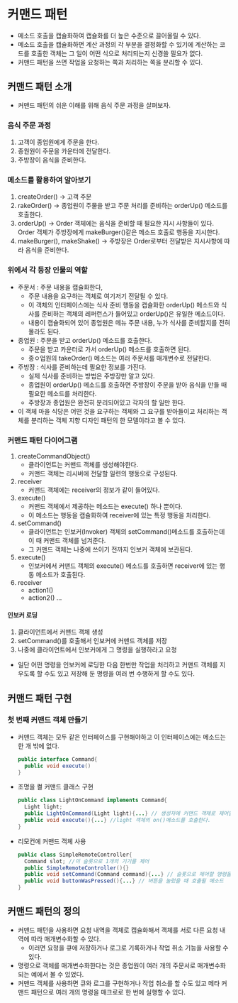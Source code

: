 # 커맨드 패턴
- 메소드 호출을 캡슐화하여 캡슐화를 더 높은 수준으로 끌어올릴 수 있다.
- 메소드 호출을 캡슐화하면 계산 과정의 각 부분을 결정화할 수 있기에 계산하는 코드를 호출한 객체는 그 일이 어떤 식으로 처리되는지 신경쓸 필요가 없다.
- 커맨드 패턴을 쓰면 작업을 요청하는 쪽과 처리하는 쪽을 분리할 수 있다.
## 커맨드 패턴 소개
- 커맨드 패턴의 쉬운 이해를 위해 음식 주문 과정을 살펴보자.
### 음식 주문 과정
1. 고객이 종업원에게 주문을 한다.
2. 종원원이 주문을 카운터에 전달한다. 
3. 주방장이 음식을 준비한다.
### 메소드를 활용하여 알아보기
1. createOrder() -> 고객 주문
2. rakeOrder() -> 종업원이 주물을 받고 주문 처리를 준비하는 orderUp() 메소드를 호출한다.
3. orderUp() -> Order 객체에는 음식을 준비할 때 필요한 지시 사항들이 있다. Order 객체가 주방장에게 makeBurger()같은 메소드 호출로 행동을 지시한다.
4. makeBurger(), makeShake() -> 주방장은 Order로부터 전달받은 지시사항에 따라 음식을 준비한다.
### 위에서 각 등장 인물의 역할
- 주문서 : 주문 내용을 캡슐화한다,
  - 주문 내용을 요구하는 객체로 여기저기 전달될 수 있다.
  - 이 객체의 인터페이스에는 식사 준비 행동을 캡슐화한 orderUp() 메소드와 식사를 준비하는 객체의 레퍼런스가 들어있고 orderUp()은 유일한 메소드이다.
  - 내용이 캡슐화되어 있어 종업원은 메뉴 주문 내용, 누가 식사를 준비할지를 전혀 몰라도 된다.
- 종업원 : 주문을 받고 orderUp() 메소드를 호출한다.
  - 주문을 받고 카운터로 가서 orderUp() 메소드를 호출하면 된다.
  - 종ㅇ업원의 takeOrder() 메소드는 여러 주문서를 매개변수로 전달한다.
- 주방장 : 식사를 준비하는데 필요한 정보를 가진다.
  - 실제 식사를 준비하는 방법은 주방장만 알고 있다.
  - 종업원이 orderUp() 메소드를 호출하면 주방장이 주문을 받아 음식을 만들 때 필요한 메소드를 처리한다.
  - 주방장과 종업원은 완전히 분리되어있고 각자의 할 일만 한다.
- 이 객체 마을 식당은 어떤 것을 요구하는 객체와 그 요구를 받아들이고 처리하는 객체를 분리하는 객체 지향 디자인 패턴의 한 모델이라고 볼 수 있다.
### 커맨드 패턴 다이어그램
1. createCommandObject()
   - 클라이언트는 커맨드 객체를 생성해야한다.
   - 커맨드 객체는 리시버에 전달할 일련의 행동으로 구성된다.
2. receiver
   - 커맨드 객체에는 receiver의 정보가 같이 들어있다.
3. execute()
   - 커맨드 객체에서 제공하는 메소드는 execute() 하나 뿐이다.
   - 이 메소드는 행동을 캡슐화하여 receiver에 있는 특정 행동을 처리한다.
4. setCommand()
   - 클라이언트는 인보커(Invoker) 객체의 setCommand()메소드를 호출하는데 이 때 커맨드 객체를 넘겨준다.
   - 그 커맨드 객체는 나중에 쓰이기 전까지 인보커 객체에 보관된다.
5. execute()
   - 인보커에서 커맨드 객체의 execute() 메소드를 호출하면 receiver에 있는 행동 메소드가 호출된다.
6. receiver
   - action1()
   - action2() ...
#### 인보커 로딩
1. 클라이언트에서 커맨드 객체 생성
2. setCommand()를 호출해서 인보커에 커맨드 객체를 저장
3. 나중에 클라이언트에서 인보커에게 그 명령을 실행하라고 요청
- 일단 어떤 명령을 인보커에 로딩한 다음 한번만 작업을 처리하고 커맨드 객체를 지우도록 할 수도 있고 저장해 둔 명령을 여러 번 수행하게 할 수도 있다.
## 커맨드 패턴 구현
### 첫 번째 커맨드 객체 만들기
- 커맨드 객체는 모두 같은 인터페이스를 구현해야하고 이 인터페이스에는 메소드는 한 개 밖에 없다.
  ``` java
  public interface Command{
    public void execute()
  }
  ```
- 조명을 켤 커맨드 클래스 구현
  ``` java
  public class LightOnCommand implements Command{
    Light light;
    public LightOnCommand(Light light){...} // 생성자에 커맨드 객체로 제어할 특정 조명의 정보가 전달된다.
    public void execute(){...} //light 객체의 on()메소드를 호출한다.
  }
  ```
- 리모컨에 커맨드 객체 사용
  ``` java
  public class SimpleRemoteController{
    Command slot; //이 슬롯으로 1개의 기기를 제어
    public SimpleRemoteController(){}
    public void setCommand(Command command){...} // 슬롯으로 제어할 명령을 설정하는 메소드
    public void buttonWasPressed(){...} // 버튼을 눌렀을 때 호출될 메소드
  }
  ```
## 커맨드 패턴의 정의
- 커맨드 패턴을 사용하면 요청 내역을 객체로 캡슐화해서 객체를 서로 다른 요청 내역에 따라 매개변수화할 수 있다.
  - 이러면 요청을 큐에 저장하거나 로그로 기록하거나 작업 취소 기능을 사용할 수 있다.
- 명령으로 객체를 매개변수화한다는 것은 종업원이 여러 개의 주문서로 매개변수화되는 예에서 볼 수 있었다.
- 커맨드 객체를 사용하면 큐와 로그를 구현하거나 작업 취소를 할 수도 있고 메타 커맨드 패턴으로 여러 개의 명령을 매크로로 한 번에 실행할 수 있다.
